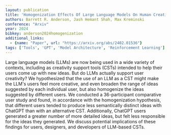 ```yaml
---
layout: publication
title: 'Homogenization Effects Of Large Language Models On Human Creative Ideation'
authors: Barrett R. Anderson, Jash Hemant Shah, Max Kreminski
conference: "Arxiv"
year: 2024
bibkey: anderson2024homogenization
additional_links:
  - {name: "Paper", url: "https://arxiv.org/abs/2402.01536"}
tags: ['Tools', 'GPT', 'Model Architecture', 'Reinforcement Learning']
---
```

Large language models (LLMs) are now being used in a wide variety of
contexts, including as creativity support tools (CSTs) intended to help their
users come up with new ideas. But do LLMs actually support user creativity? We
hypothesized that the use of an LLM as a CST might make the LLM's users feel
more creative, and even broaden the range of ideas suggested by each individual
user, but also homogenize the ideas suggested by different users. We conducted
a 36-participant comparative user study and found, in accordance with the
homogenization hypothesis, that different users tended to produce less
semantically distinct ideas with ChatGPT than with an alternative CST.
Additionally, ChatGPT users generated a greater number of more detailed ideas,
but felt less responsible for the ideas they generated. We discuss potential
implications of these findings for users, designers, and developers of
LLM-based CSTs.
